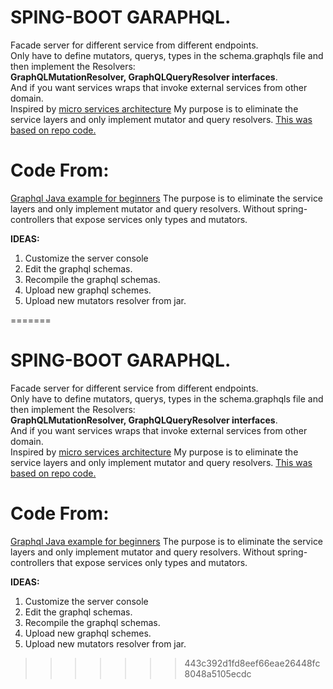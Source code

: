 # SPING-BOOT GARAPHQL.

Facade server for different service from different endpoints.  
Only have to define mutators, querys, types in the schema.graphqls file and then implement the Resolvers:  
**GraphQLMutationResolver, GraphQLQueryResolver interfaces**.  
And if you want services wraps that invoke external services from other domain.  
Inspired by [micro services architecture](https://itnext.io/graphql-in-a-microservices-architecture-d17922b886eb)
My purpose is to eliminate the service layers and only implement mutator and query resolvers. 
[This was based on repo code.](https://github.com/swathisprasad/graphql-with-spring-boot) 

# Code From: 
[Graphql Java example for beginners](https://dzone.com/articles/a-beginners-guide-to-graphql-with-spring-boot)
The purpose is to eliminate the service layers and only implement mutator and query resolvers.
Without spring-controllers that expose services only types and mutators.

**IDEAS:** 

1. Customize the server console
2. Edit the graphql schemas.
3. Recompile the graphql schemas.
4. Upload new graphql schemes.
5. Upload new mutators resolver from jar.


=======
# SPING-BOOT GARAPHQL.

Facade server for different service from different endpoints.  
Only have to define mutators, querys, types in the schema.graphqls file and then implement the Resolvers:  
**GraphQLMutationResolver, GraphQLQueryResolver interfaces**.  
And if you want services wraps that invoke external services from other domain.  
Inspired by [micro services architecture](https://itnext.io/graphql-in-a-microservices-architecture-d17922b886eb)
My purpose is to eliminate the service layers and only implement mutator and query resolvers. 
[This was based on repo code.](https://github.com/swathisprasad/graphql-with-spring-boot) 

# Code From: 
[Graphql Java example for beginners](https://dzone.com/articles/a-beginners-guide-to-graphql-with-spring-boot)
The purpose is to eliminate the service layers and only implement mutator and query resolvers.
Without spring-controllers that expose services only types and mutators.

**IDEAS:** 

1. Customize the server console
2. Edit the graphql schemas.
3. Recompile the graphql schemas.
4. Upload new graphql schemes.
5. Upload new mutators resolver from jar.


>>>>>>> 443c392d1fd8eef66eae26448fc8048a5105ecdc
